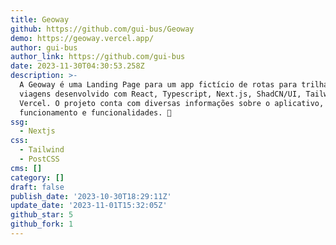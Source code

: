 ```yaml
---
title: Geoway
github: https://github.com/gui-bus/Geoway
demo: https://geoway.vercel.app/
author: gui-bus
author_link: https://github.com/gui-bus
date: 2023-11-30T04:30:53.258Z
description: >-
  A Geoway é uma Landing Page para um app fictício de rotas para trilhas e
  viagens desenvolvido com React, Typescript, Next.js, ShadCN/UI, Tailwind CSS e
  Vercel. O projeto conta com diversas informações sobre o aplicativo, como seu
  funcionamento e funcionalidades. 🧭
ssg:
  - Nextjs
css:
  - Tailwind
  - PostCSS
cms: []
category: []
draft: false
publish_date: '2023-10-30T18:29:11Z'
update_date: '2023-11-01T15:32:05Z'
github_star: 5
github_fork: 1
---
```


